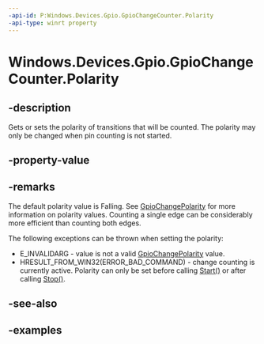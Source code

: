 ```yaml
---
-api-id: P:Windows.Devices.Gpio.GpioChangeCounter.Polarity
-api-type: winrt property
---
```


<!-- Property syntax.
public GpioChangePolarity Polarity { get;  set; }
-->

# Windows.Devices.Gpio.GpioChangeCounter.Polarity

## -description
Gets or sets the polarity of transitions that will be counted. The polarity may only be changed when pin counting is not started.

## -property-value

## -remarks
The default polarity value is Falling. See [GpioChangePolarity](gpiochangepolarity.md) for more information on polarity values. Counting a single edge can be considerably more efficient than counting both edges.

The following exceptions can be thrown when setting the polarity:

* E_INVALIDARG - value is not a valid [GpioChangePolarity](gpiochangepolarity.md) value.
* HRESULT_FROM_WIN32(ERROR_BAD_COMMAND) - change counting is currently active. Polarity can only be set before calling [Start()](gpiochangecounter_start_1587696324.md) or after calling [Stop()](gpiochangecounter_stop_1201535524.md).


## -see-also

## -examples

